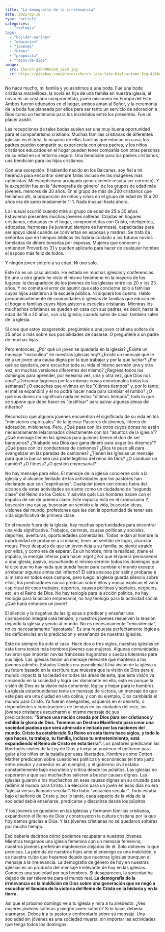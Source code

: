 ```yaml
---
title: "La demografía de la irrelevancia"
date: 2022-02-18
type: 'article'
categories:
  - "teologia"
tags:
  - "bojidar-marinov"
  - "educacion"
  - "jovenes"
  - "ninos"
  - "proposito"
  - "reino-de-dios"
image:
  src: church-g3b4906560_1280.jpg
  cc: https://pixabay.com/photos/church-lake-lake-biel-autumn-fog-4850405/
---
```


No hace mucho, mi familia y yo asistimos a una boda. Fue una boda cristiana maravillosa, la novia es hija de una familia en nuestra iglesia, el novio es un cristiano comprometido, joven misionero en Europa del Este. Ambos fueron educados en el hogar, ambos aman al Señor, y la ceremonia de la boda fue planeada por ellos para ser tanto un servicio de adoración a Dios como un testimonio para los incrédulos entre los presentes. Fue un placer asistir.

Las recepciones de tales bodas suelen ser una muy buena oportunidad para el compañerismo cristiano. Muchas familias cristianas de diferentes iglesias en el área, la mayoría de ellas familias que educan en casa; los padres pueden compartir su experiencia con otros padres, y los niños cristianos educados en el hogar pueden tener compañía con otras personas de su edad en un entorno seguro. Una bendición para los padres cristianos, una bendición para los hijos cristianos.

Con una excepción. (Habiendo nacido en los Balcanes, soy fiel a mi herencia para encontrar siempre fallas incluso en las imágenes más optimistas. Mi escepticismo arraigado generalmente resulta ser correcto). Y la excepción fue en la "demografía de género" de los grupos de edad más jóvenes. menores de 30 años. En el grupo de más de 200 cristianos que teníamos allí, la proporción de niños y niñas en el grupo de edad de 13 a 20 años era de aproximadamente 1: 1. Nada inusual hasta ahora.

Lo inusual ocurrió cuando miré al grupo de edad de 25 a 30 años. Estuvieron presentes muchas jóvenes solteras. Criadas en hogares cristianos, educadas en el hogar, comprometidas con Cristo, inteligentes, educadas, hermosas (la juventud siempre es hermosa), capacitadas para ser apoyo ideal cuando se conviertan en esposas y madres. Se trata de señoritas que en tiempos bíblicos les habría costado a los futuros novios toneladas de dinero tomarlas por esposas. Mujeres que conocen y entienden Proverbios 31 y pueden aplicarlo para hacer de cualquier hombre el esposo más feliz de todos.

Y ningún joven soltero a su edad. Ni uno solo.

Este no es un caso aislado. He estado en muchas iglesias y conferencias. En uno u otro grado he visto el mismo fenómeno en la mayoría de los lugares: la desaparición de los jóvenes de las iglesias entre los 20 y los 25 años. Y no cometa el error de asumir que esto concierne solo a familias cuyos hijos asistieron a la escuela pública. Ni siquiera los cuento. Hablo predominantemente de comunidades e iglesias de familias que educan en el hogar o familias cuyos hijos asisten a escuelas cristianas. Mientras los muchachos cristianos se queden en casa con sus padres, es decir, hasta la edad de 18 a 20 años, van a la iglesia; cuando salen de casa, también salen de la iglesia.

Si cree que estoy exagerando, pregúntele a una joven cristiana soltera de 25 años o más sobre sus posibilidades de casarse. O pregúntele a un padre de muchas hijas.

Pero entonces, ¿Por qué un joven se quedaría en la iglesia? ¿Existe un mensaje "masculino" en nuestras iglesias hoy? ¿Existe un mensaje que le dé a un joven una causa digna por la que trabajar y por la que luchar? ¿Por qué se quedaría, para escuchar toda su vida el mismo sermón una y otra vez, en muchas versiones diferentes del mismo? ¿Regresa todos los domingos para aprender, por enésima vez, una y otra vez, que Dios nos ama? ¿Derramar lágrimas por las mismas cosas emocionales todas las semanas? ¿O escuchas que vivimos en los "últimos tiempos" y, por lo tanto, el mal se expandirá y él no podrá hacer nada para cambiar el rumbo? ¿O que sus dones no significan nada en estos "últimos tiempos", todo lo que se supone que debe hacer es "testificar" para salvar algunas almas del infierno?

Reconozco que algunos jóvenes encuentran el significado de su vida en los “ministerios espirituales” de la iglesia: Pastores de jóvenes, líderes de adoración, misioneros. Pero, ¿Qué pasa con los otros cuyos dones no están necesariamente relacionados directamente con los “asuntos de la iglesia”? ¿Qué mensaje tienen las iglesias para quienes tienen el don de ser banqueros? ¿“Alabado sea Dios que gana dinero para pagar los diezmos”? ¿Qué pasa con los conductores de camiones? ¿Dios te puso allí para evangelizar en las paradas de camiones? ¿Tienen las iglesias un mensaje para que la banca sea una parte legítima del reino de Dios? ¿O conducir un camión? ¿O fitness? ¿O gestión empresarial?

No hay mensaje para ellos. El mensaje de la iglesia concierne solo a la iglesia y al alcance limitado de las actividades que los pastores han declarado que son "espirituales". Cualquier joven con dones fuera del alcance de estas actividades se siente como un ciudadano de “segunda clase” del Reino de los Cielos. Y adivina qué: Los hombres nacen con el impulso de ser de primera clase. Este impulso está en el cromosoma Y, buscarán una causa, buscarán un sentido a la vida, buscarán ideas, visiones del mundo, profesiones que les den la oportunidad de tener esa vida significativa de primera clase.

En el mundo fuera de la iglesia, hay muchas oportunidades para encontrar una vida significativa. Trabajos, carreras, causas políticas y sociales, deportes, aventuras, oportunidades comerciales: Todos le dan al hombre la oportunidad de probarse a sí mismo, tener un sentido de logro, alcanzar metas. Poco después de que un joven deja a su familia, se siente atraído por ellos, y como era de esperar. Es un hombre, mira la realidad, ¡tiene el impulso, la energía interior para hacer algo! ¿Por qué él querrá permanecer a una iglesia, pasivo, escuchando el mismo sermón todos los domingos que le dice que no hay nada que pueda hacer para cambiar el mundo excepto arrebatar algunas almas del infierno? Él está ansioso por salir y probarse a sí mismo en todos esos campos, pero luego la iglesia guarda silencio sobre ellos, los predicadores nunca predican sobre ellos y nunca explican el valor espiritual de esos trabajos, deportes, causas políticas y sociales, negocios, etc. en el Reino de Dios. No hay teología para la acción política, no hay teología para la acción empresarial, no hay teología para la actividad social. ¿Qué haría entonces un joven?

El silencio y la negativa de las iglesias a predicar y enseñar una cosmovisión integral crea tensión; y nuestros jóvenes resuelven la tensión dejando la iglesia y yendo al mundo. No es necesariamente "reincidencia", no es necesariamente "apostasía". Es una respuesta perfectamente lógica a las deficiencias en la predicación y enseñanza de nuestras iglesias.

Este no siempre ha sido el caso. Hace dos o tres siglos, nuestras iglesias en esta tierra tenían más hombres jóvenes que mujeres. Algunas comunidades tuvieron que importar novias francesas hugonotes o suecas luteranas para sus hijos. Las iglesias tenían un mensaje relevante que mantenía a los jóvenes adentro. Estados Unidos era posmilenial (Una visión de la iglesia y su futuro basado en la escritura que muestra que la visión de Dios para el mundo impacta la sociedad en todas las áreas de esta, que esta visión va creciendo en la sociedad y logra ser dominante en ella, esto es porque la visión de Dios es la visión más coherente, lógica y mejor para le hombre). La iglesia estadounidense tenía un mensaje de victoria, un mensaje de que este país era una ciudad en una colina, y con su ejemplo, Dios cambiaría el mundo para Cristo. Ya fueran navegantes, vaqueros en el desierto, o dependientes y constructores de tiendas en las ciudades del este, los jóvenes cristianos escucharon el mismo mensaje de sus predicadores: **“Somos una nación creada por Dios para ser cristianos y exhibir la gloria de Dios. Tenemos un Destino Manifiesto para crear una sociedad piadosa que será admirada e imitada por las naciones del mundo. Cristo ha establecido Su Reino en esta tierra hace siglos, y todo lo que haces, tu trabajo, tu familia, incluso tu entretenimiento, está expandiendo el Reino de Cristo en esta tierra”**. Los pastores predicaron las libertades civiles de la Ley de Dios y luego se pusieron el uniforme para guiar a los niños en la batalla por esas libertades. Hombres como Cotton Mather predicaron sobre cuestiones políticas y económicas (el trato justo entre deudor y acreedor es un ejemplo); y el gobierno civil estaba constantemente bajo escrutinio y crítica desde los púlpitos. Las iglesias no esperaron a que sus muchachos salieran a buscar causas dignas. Las iglesias guiaron a los muchachos en esas causas dignas en su cruzada para redimir al mundo para Cristo. La elección para un joven en esos días no era "iglesia versus llamado secular". No hubo "vocación secular". Todo estaba bajo el señorío de Cristo y, por lo tanto, cada aspecto de la vida de la sociedad debía enseñarse, predicarse y discutirse desde los púlpitos.

Y los jóvenes se quedaron en las iglesias y formaron familias cristianas, expandieron el Reino de Dios y construyeron la cultura cristiana por la que hoy damos gracias a Dios. Y las jóvenes cristianas no se quedaron solteras por mucho tiempo.

Eso debería decirnos cómo podemos recuperar a nuestros jóvenes. Mientras tengamos una iglesia femenina con un mensaje femenino, nuestros jóvenes preferirán mantenerse alejados de él. Solo obtienes lo que predicas. La pérdida de nuestros hijos ante el enemigo es una maldición, y es nuestra culpa que hayamos dejado que nuestras iglesias trunquen el mensaje a la irrelevancia. La demografía de género de hoy en nuestras iglesias es un producto del mensaje irrelevante de hoy en las iglesias. Conoces una sociedad por sus hombres. Si desaparecen, la sociedad ha dejado de ser relevante para el mundo real. **La demografía de la irrelevancia es la maldición de Dios sobre una generación que se negó a escuchar el llamado de la victoria del Reino de Cristo en la historia y en la tierra.**

Así que el próximo domingo ve a tu iglesia y mira a tu alrededor. ¿Ves mujeres jóvenes solteras y ningún joven soltero? Si lo hace, debería alarmarse. Debes ir a tu pastor y confrontarlo sobre su mensaje. Una sociedad sin jóvenes es una sociedad muerta, sin importar las actividades que tenga todos los domingos.
